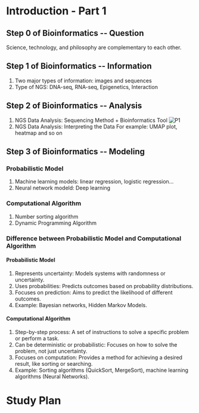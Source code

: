 # Introduction - Part 1
## Step 0 of Bioinformatics -- Question
Science, technology, and philosophy are complementary to each other.
## Step 1 of Bioinformatics -- Information
1. Two major types of information: images and sequences
2. Type of NGS: DNA-seq, RNA-seq, Epigenetics, Interaction
## Step 2 of Bioinformatics -- Analysis
1. NGS Data Analysis: Sequencing Method + Bioinformatics Tool
![P1](https://github.com/user-attachments/assets/1f431e26-77a8-4be4-bcf6-983be5c573a3)
2. NGS Data Analysis: Interpreting the Data
 For example: UMAP plot, heatmap and so on
## Step 3 of Bioinformatics -- Modeling
### Probabilistic Model
1. Machine learning models: linear regression, logistic regression...
2. Neural network modeld: Deep learning
### Computational Algorithm
1. Number sorting algorithm
2. Dynamic Programming Algorithm
### Difference between Probabilistic Model and Computational Algorithm
#### Probabilistic Model
1. Represents uncertainty: Models systems with randomness or uncertainty.
2. Uses probabilities: Predicts outcomes based on probability distributions.
3. Focuses on prediction: Aims to predict the likelihood of different outcomes.
4. Example: Bayesian networks, Hidden Markov Models.
#### Computational Algorithm
1. Step-by-step process: A set of instructions to solve a specific problem or perform a task.
2. Can be deterministic or probabilistic: Focuses on how to solve the problem, not just uncertainty.
3. Focuses on computation: Provides a method for achieving a desired result, like sorting or searching.
4. Example: Sorting algorithms (QuickSort, MergeSort), machine learning algorithms (Neural Networks).


# Study Plan

